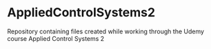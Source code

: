 # AppliedControlSystems2
Repository containing files created while working through the Udemy course Applied Control Systems 2
